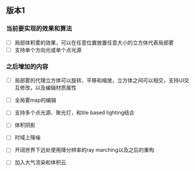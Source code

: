 ## 版本1
### 当前要实现的效果和算法
- [ ] 局部体积雾的效果，可以在任意位置放置任意大小的立方体代表局部雾
- [ ] 支持单个方向光或单个点光源

### 之后增加的内容
- [ ] 局部雾的代理立方体可以旋转、平移和缩放，立方体之间可以相交，支持UI交互修改，以及编辑材质属性
- [ ] 全局雾map的编辑
- [ ] 支持多个点光源、聚光灯，和tile based lighting结合
- [ ] 体积阴影
- [ ] 时域上降噪
- [ ] 开阔世界下远处使用降分辨率的ray marching以及之后的重构
- [ ] 加入大气渲染和体积云


